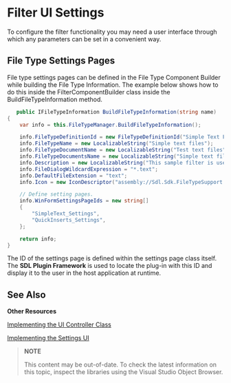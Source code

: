 Filter UI Settings
==

To configure the filter functionality you may need a user interface through which any parameters can be set in a convenient way.

File Type Settings Pages
--
File type settings pages can be defined in the File Type Component Builder while building the File Type Information. The example below shows how to do this inside the FilterComponentBuilder class inside the BuildFileTypeInformation method.

```cs
   public IFileTypeInformation BuildFileTypeInformation(string name)
{
    var info = this.FileTypeManager.BuildFileTypeInformation();

    info.FileTypeDefinitionId = new FileTypeDefinitionId("Simple Text Filter 1.0.0.0");
    info.FileTypeName = new LocalizableString("Simple text files");
    info.FileTypeDocumentName = new LocalizableString("Test text files");
    info.FileTypeDocumentsName = new LocalizableString("Simple text files");
    info.Description = new LocalizableString("This sample filter is used to process simple text files.");
    info.FileDialogWildcardExpression = "*.text";
    info.DefaultFileExtension = "text";
    info.Icon = new IconDescriptor("assembly://Sdl.Sdk.FileTypeSupport.Samples.SimpleText/Sdl.Sdk.FileTypeSupport.Samples.SimpleText.SimpleText.ico");

    // Define setting pages.
    info.WinFormSettingsPageIds = new string[]
    {
        "SimpleText_Settings",
        "QuickInserts_Settings",
    };

    return info;
}
```


The ID of the settings page is defined within the settings page class itself. The **SDL Plugin Framework** is used to locate the plug-in with this ID and display it to the user in the host application at runtime.

See Also
--

**Other Resources**

[Implementing the UI Controller Class](implementing_the_ui_controller_class.md)

[Implementing the Settings UI](implementing_the_settings_ui.md)

>**NOTE**
>
> This content may be out-of-date. To check the latest information on this topic, inspect the libraries using the Visual Studio Object Browser.